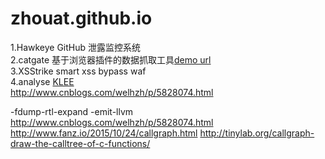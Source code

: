 # zhouat.github.io
1.Hawkeye  GitHub 泄露监控系统  
2.catgate  基于浏览器插件的数据抓取工具[demo url](http://ftqq.com/%E7%80%9A%E6%B9%96%E5%90%AC%E9%9B%A8/001.adoc?hmsr=toutiao.io&utm_medium=toutiao.io&utm_source=toutiao.io)   
3.XSStrike smart xss bypass waf  
4.analyse [KLEE](https://github.com/chyyuu/symexe/blob/master/klee_document/klee_analysis.md)  
http://www.cnblogs.com/welhzh/p/5828074.html

-fdump-rtl-expand
-emit-llvm
http://www.cnblogs.com/welhzh/p/5828074.html
http://www.fanz.io/2015/10/24/callgraph.html
http://tinylab.org/callgraph-draw-the-calltree-of-c-functions/
